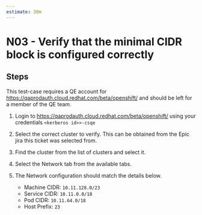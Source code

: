 ```yaml
---
estimate: 30m
---
```


# N03 - Verify that the minimal CIDR block is configured correctly

## Steps

This test-case requires a QE account for https://qaprodauth.cloud.redhat.com/beta/openshift/ and should be left for a member of the QE team.

1. Login to https://qaprodauth.cloud.redhat.com/beta/openshift/ using your credentials `<kerberos id>>-csqe`
2. Select the correct cluster to verify. This can be obtained from the Epic jira this ticket was selected from.
3. Find the cluster from the list of clusters and select it.
4. Select the Network tab from the available tabs.
5. The Network configuration should match the details below.

   - Machine CIDR: `10.11.128.0/23`
   - Service CIDR: `10.11.0.0/18`
   - Pod CIDR: `10.11.64.0/18`
   - Host Prefix: `23`
